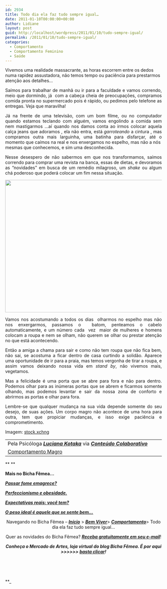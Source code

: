 ```yaml
---
id: 2934
title: Todo dia ela faz tudo sempre igual…
date: 2011-01-10T00:00:00+00:00
author: Lidiane
layout: post
guid: http://localhost/wordpress/2011/01/10/tudo-sempre-igual/
permalink: /2011/01/10/tudo-sempre-igual/
categories:
  - Comportamento
  - Comportamento Feminino
  - Saúde
---
```

Vivemos uma realidade massacrante, as horas escorrem entre os dedos numa rapidez assustadora, não temos tempo ou paciência para prestarmos atenção aos detalhes…

<p style="text-align: justify;">
  Saímos para trabalhar de manhã ou ir para a faculdade e vamos correndo, meio que dormindo, já  com a cabeça cheia de preocupações, compramos comida pronta no supermercado pois é rápido, ou pedimos pelo telefone as entregas. Veja que maravilha!
</p>

<!--more-->

<p style="text-align: justify;">
  Já na frente de uma televisão, com um bom filme, ou no computador quando estamos teclando com alguém, vamos engolindo a comida sem nem mastigarmos …aí quando nos damos conta ao irmos colocar aquela calça jeans que adoramos , ela não entra, está <em>garroteando</em> a cintura , mas compramos outra mais larguinha, uma batinha para disfarçar, até o momento que caímos na real e nos enxergamos no espelho, mas não a nós  mesmas que conhecemos, e sim uma desconhecida.
</p>

<p style="text-align: justify;">
  Nesse desespero de não sabermos em que nos transformamos, saímos correndo para comprar uma revista na banca, essas de dietas, e devoramos as “novidades” em busca de um remédio milagroso, um <em>shake</em> ou algum chá poderoso que poderá colocar um fim nessa situação.
</p>

<p style="text-align: center;">
  <a href="http://www.trololodemulher.com.br/blog/wp-content/uploads/2010/12/espelho.jpg"><img class="alignnone size-full wp-image-5718" title="espelho" src="http://www.trololodemulher.com.br/blog/wp-content/uploads/2010/12/espelho.jpg" alt="" width="568" height="426" /></a>
</p>

<p style="text-align: justify;">
  Vamos nos acostumando a todos os dias  olharmos no espelho mas não nos enxergarmos, passamos o  batom, penteamos o cabelo automaticamente, e um número cada  vez  maior de mulheres e homens colocam a roupa e nem se olham, não querem se olhar ou prestar atenção no que está acontecendo.
</p>

<p style="text-align: justify;">
  Então a amiga a chama para sair e como não tem roupa que não fica bem, não sai, se acostuma a ficar dentro de casa curtindo a solidão. Aparece uma oportunidade de ir para a praia, mas temos vergonha de tirar a roupa, e assim vamos deixando nossa vida em <em>stand by</em>, não vivemos mais, vegetamos.
</p>

<p style="text-align: justify;">
  Mas a felicidade é uma porta que se abre para fora e não para dentro. Podemos olhar para as inúmeras portas que se abrem e ficarmos somente olhando, mas podemos levantar e sair da nossa zona de conforto e abrirmos as portas e olhar para fora.
</p>

<p style="text-align: justify;">
  Lembre-se que qualquer mudança na sua vida depende somente do seu desejo, de suas ações. Um corpo magro não acontece de uma hora para outra, tem que propiciar mudanças, e isso exige paciência e comprometimento.
</p>

Imagem: <a href="http://www.sxc.hu/" target="_blank">stock.xchng</a>

<table border="0" cellspacing="0" cellpadding="0" width="600">
  <tr>
    <td width="600" valign="top">
      Pela Psicóloga <strong><em><a href="http://www.trololodemulher.com.br/category/colaboradores/luciana-kotaka/">Luciana Kotaka</a></em></strong> via <strong><em><a href="http://www.trololodemulher.com.br/para-voce/conteudo-colaborativo/">Conteúdo Colaborativo</a></em></strong>
    </td>
  </tr>
  
  <tr>
    <td width="600" valign="top">
      <a href="http://lucianakotaka.com.br/" target="_blank">Comportamento Magro</a>
    </td>
  </tr>
</table>

** **

**Mais no Bicha Fêmea…**

**_[Passar fome emagrece?](http://www.trololodemulher.com.br/2010/08/02/passar-fome-nao-emagrece/)_**

**_[Perfeccionismo e obesidade.](http://www.trololodemulher.com.br/2010/07/21/perfeccionismo-e-obesidade/)_**

**_[Expectativas reais: você tem?](http://www.trololodemulher.com.br/2010/06/28/emagrecimento-expectativas/)_**

**_[O peso ideal é aquele que se sente bem…](http://www.trololodemulher.com.br/2010/03/01/emagrecimento-saudavel/)_**

<p style="text-align: center;">
  Navegando no Bicha Fêmea – <strong><em><a href="http://www.trololodemulher.com.br/">Início</a></em></strong> > <a href="http://www.trololodemulher.com.br/bem-viver/"><strong><em>Bem Viver</em></strong></a>> <a href="http://www.trololodemulher.com.br/category/da-mente/comportamento/"><strong><em>Comportamento</em></strong></a>> Todo dia ela faz tudo sempre igual…
</p>

<p style="text-align: center;">
  Quer as novidades do Bicha Fêmea? <strong><em><a href="http://feedburner.google.com/fb/a/mailverify?uri=blogbichafemea&loc=pt_BR">Receba gratuitamente em seu e-mail</a></em></strong>!
</p>

<p style="text-align: center;">
  <strong><em>Conheça o Mercado de Artes, loja virtual do blog Bicha Fêmea. É por aqui >>>>>> </em><a href="http://www.trololodemulher.com.br/loja/"><em>basta clicar</em></a><em>!</em></strong>
</p>

<div>
  <strong><em> </em></strong>
</div>

<div>
  <strong><em> </em></strong>
</div>

<div>
  <strong><em> </em></strong>
</div>

**_ </p> 

</em></strong>